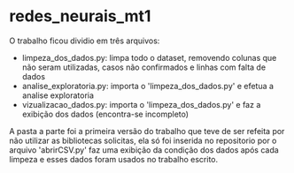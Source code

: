 # redes_neurais_mt1
O trabalho ficou dividio em três arquivos:
  - limpeza_dos_dados.py: limpa todo o dataset, removendo colunas que não seram utilizadas, casos não confirmados e linhas com falta de dados
  - analise_exploratoria.py: importa o 'limpeza_dos_dados.py' e efetua a analise exploratoria
  - vizualizacao_dados.py: importa o 'limpeza_dos_dados.py' e faz a exibição dos dados (encontra-se incompleto)

A pasta a parte foi a primeira versão do trabalho que teve de ser refeita por não utilizar as bibliotecas solicitas, ela só foi inserida no repositorio por o arquivo 'abrirCSV.py' faz uma exibição da condição dos dados após cada limpeza e esses dados foram usados no trabalho escrito.
